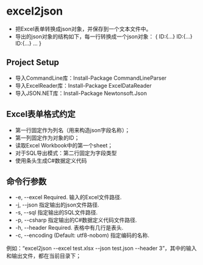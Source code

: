 excel2json
==========

- 把Excel表单转换成json对象，并保存到一个文本文件中。
- 导出的json对象的结构如下，每一行转换成一个json对象：
{
	ID:{...}
	ID:{...}
	ID:{...}
	...
}

Project Setup
-------------
  - 导入CommandLine库：Install-Package CommandLineParser
  - 导入ExcelReader库：Install-Package ExcelDataReader
  - 导入JSON.NET库：Install-Package Newtonsoft.Json

Excel表单格式约定
-----------------
  - 第一行固定作为列名（用来构造json字段名称）；
  - 第一列固定作为对象的ID；
  - 读取Excel Workbook中的第一个sheet；
  - 对于SQL导出模式：第二行固定为字段类型
  - 使用条头生成C#数据定义代码

命令行参数
---------
-  -e, --excel       Required. 输入的Excel文件路径.
-  -j, --json        指定输出的json文件路径.
-  -s, --sql         指定输出的SQL文件路径.
-  -p, --csharp      指定输出的C#数据定义代码文件路径.
-  -h, --header      Required. 表格中有几行是表头.
-  -c, --encoding    (Default: utf8-nobom) 指定编码的名称.

例如：“excel2json --excel test.xlsx --json test.json --header 3”，其中的输入和输出文件，都在当前目录下；
